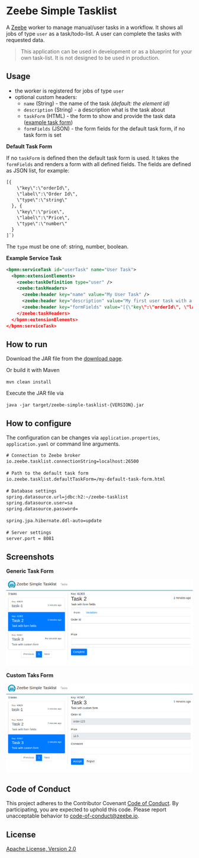 Zeebe Simple Tasklist
=========================

A [Zeebe](https://zeebe.io) worker to manage manual/user tasks in a workflow. It shows all jobs of type `user` as a task/todo-list. A user can complete the tasks with requested data. 

> This application can be used in development or as a blueprint for your own task-list. It is not designed to be used in production. 

## Usage

* the worker is registered for jobs of type `user`
* optional custom headers:
  * `name` (String) - the name of the task _(default: the element id)_
  * `description` (String) - a description what is the task about
  * `taskForm` (HTML) - the form to show and provide the task data ([example task form](https://github.com/zeebe-io/zeebe-simple-tasklist/blob/master/src/test/resources/custom-task-form.html))
  * `formFields` (JSON) - the form fields for the default task form, if no task form is set

**Default Task Form**

If no `taskForm` is defined then the default task form is used. It takes the `formFields` and renders a form with all defined fields. The fields are defined as JSON list, for example:

```
[{
    \"key\":\"orderId\", 
    \"label\":\"Order Id\", 
    \"type\":\"string\"
  }, {
    \"key\":\"price\", 
    \"label\":\"Price\", 
    \"type\":\"number\"
  }
]`)
```

The `type` must be one of: string, number, boolean.

**Example Service Task**

```xml
<bpmn:serviceTask id="userTask" name="User Task">
  <bpmn:extensionElements>
    <zeebe:taskDefinition type="user" />
    <zeebe:taskHeaders>
      <zeebe:header key="name" value="My User Task" />
      <zeebe:header key="description" value="My first user task with a form field." />
      <zeebe:header key="formFields" value="[{\"key\":\"orderId\", \"label\":\"Order Id\", \"type\":\"string\"}]" />
    </zeebe:taskHeaders>
  </bpmn:extensionElements>
</bpmn:serviceTask>
```

## How to run

Download the JAR file from the [download page](https://github.com/zeebe-io/zeebe-simple-tasklist/releases).

Or build it with Maven

`mvn clean install`

Execute the JAR file via

`java -jar target/zeebe-simple-tasklist-{VERSION}.jar`

## How to configure

The configuration can be changes via `application.properties`, `application.yaml` or command line arguments.

```
# Connection to Zeebe broker
io.zeebe.tasklist.connectionString=localhost:26500

# Path to the default task form  
io.zeebe.tasklist.defaultTaskForm=/my-default-task-form.html

# Database settings
spring.datasource.url=jdbc:h2:~/zeebe-tasklist
spring.datasource.user=sa
spring.datasource.password=

spring.jpa.hibernate.ddl-auto=update

# Server settings
server.port = 8081
```

## Screenshots

**Generic Task Form**

![screenshot](docs/generic-task-form.png)

**Custom Taks Form**

![screenshot](docs/custom-task-form.png)

## Code of Conduct

This project adheres to the Contributor Covenant [Code of
Conduct](/CODE_OF_CONDUCT.md). By participating, you are expected to uphold
this code. Please report unacceptable behavior to code-of-conduct@zeebe.io.

## License

[Apache License, Version 2.0](/LICENSE) 

[broker-core]: https://github.com/zeebe-io/zeebe/tree/master/broker-core
[agpl]: https://github.com/zeebe-io/zeebe/blob/master/GNU-AGPL-3.0
